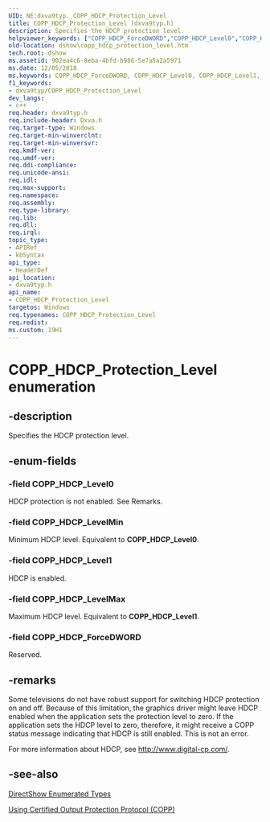 ```yaml
---
UID: NE:dxva9typ._COPP_HDCP_Protection_Level
title: COPP_HDCP_Protection_Level (dxva9typ.h)
description: Specifies the HDCP protection level.
helpviewer_keywords: ["COPP_HDCP_ForceDWORD","COPP_HDCP_Level0","COPP_HDCP_Level1","COPP_HDCP_LevelMax","COPP_HDCP_LevelMin","COPP_HDCP_Protection_Level","COPP_HDCP_Protection_Level","COPP_HDCP_Protection_Level enumeration [DirectShow]","COPP_HDCP_Protection_LevelEnumeration","dshow.copp_hdcp_protection_level","dxva9typ/COPP_HDCP_ForceDWORD","dxva9typ/COPP_HDCP_Level0","dxva9typ/COPP_HDCP_Level1","dxva9typ/COPP_HDCP_LevelMax","dxva9typ/COPP_HDCP_LevelMin","dxva9typ/COPP_HDCP_Protection_Level"]
old-location: dshow\copp_hdcp_protection_level.htm
tech.root: dshow
ms.assetid: 902ea4c6-8eba-4bfd-b986-5e7a5a2a5971
ms.date: 12/05/2018
ms.keywords: COPP_HDCP_ForceDWORD, COPP_HDCP_Level0, COPP_HDCP_Level1, COPP_HDCP_LevelMax, COPP_HDCP_LevelMin, COPP_HDCP_Protection_Level, COPP_HDCP_Protection_Level , COPP_HDCP_Protection_Level enumeration [DirectShow], COPP_HDCP_Protection_LevelEnumeration, dshow.copp_hdcp_protection_level, dxva9typ/COPP_HDCP_ForceDWORD, dxva9typ/COPP_HDCP_Level0, dxva9typ/COPP_HDCP_Level1, dxva9typ/COPP_HDCP_LevelMax, dxva9typ/COPP_HDCP_LevelMin, dxva9typ/COPP_HDCP_Protection_Level
f1_keywords:
- dxva9typ/COPP_HDCP_Protection_Level
dev_langs:
- c++
req.header: dxva9typ.h
req.include-header: Dxva.h
req.target-type: Windows
req.target-min-winverclnt: 
req.target-min-winversvr: 
req.kmdf-ver: 
req.umdf-ver: 
req.ddi-compliance: 
req.unicode-ansi: 
req.idl: 
req.max-support: 
req.namespace: 
req.assembly: 
req.type-library: 
req.lib: 
req.dll: 
req.irql: 
topic_type:
- APIRef
- kbSyntax
api_type:
- HeaderDef
api_location:
- dxva9typ.h
api_name:
- COPP_HDCP_Protection_Level
targetos: Windows
req.typenames: COPP_HDCP_Protection_Level
req.redist: 
ms.custom: 19H1
---
```


# COPP_HDCP_Protection_Level enumeration


## -description



Specifies the HDCP protection level.




## -enum-fields




### -field COPP_HDCP_Level0

HDCP protection is not enabled. See Remarks.
          


### -field COPP_HDCP_LevelMin

Minimum HDCP level. Equivalent to <b>COPP_HDCP_Level0</b>.
          


### -field COPP_HDCP_Level1

HDCP is enabled.
          


### -field COPP_HDCP_LevelMax

Maximum HDCP level. Equivalent to <b>COPP_HDCP_Level1</b>.
          


### -field COPP_HDCP_ForceDWORD

Reserved.
          


## -remarks



Some televisions do not have robust support for switching HDCP protection on and off. Because of this limitation, the graphics driver might leave HDCP enabled when the application sets the protection level to zero. If the application sets the HDCP level to zero, therefore, it might receive a COPP status message indicating that HDCP is still enabled. This is not an error.

For more information about HDCP, see http://www.digital-cp.com/.



## -see-also




<a href="https://docs.microsoft.com/windows/desktop/DirectShow/directshow-enumerated-types">DirectShow Enumerated Types</a>



<a href="https://docs.microsoft.com/windows/desktop/DirectShow/using-certified-output-protection-protocol--copp">Using Certified Output Protection Protocol (COPP)</a>
 

 

